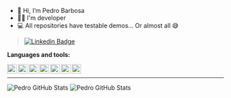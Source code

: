 - 👋 Hi, I’m Pedro Barbosa
- 👨‍💻 I'm developer
- 💻 All repositories have testable demos... Or almost all 😅
> <a href="https://www.linkedin.com/in/pedro-abarbosa/"><img alt="Linkedin Badge" src="https://img.shields.io/badge/-Pedro%20Barbosa-blue?style=for-the-badge&logo=Linkedin&logoColor=white&https://www.linkedin.com/in/pedro-abarbosa"></a> 

**Languages and tools:**

<img align="left" height="22" src="https://raw.githubusercontent.com/pedrobarbosa0/pedrobarbosa0/main/images/javascript.png">
<img align="left" height="22" src="https://raw.githubusercontent.com/pedrobarbosa0/pedrobarbosa0/main/images/typescript.svg">
<img align="left" height="22" src="https://raw.githubusercontent.com/pedrobarbosa0/pedrobarbosa0/main/images/nodejs.png">
<img align="left" height="22" src="https://raw.githubusercontent.com/pedrobarbosa0/pedrobarbosa0/main/images/react.png">
<img align="left" height="22" src="https://raw.githubusercontent.com/pedrobarbosa0/pedrobarbosa0/main/images/nextjs-2.svg">
<img align="left" height="22" src="https://sass-lang.com/assets/img/logos/logo-b6e1ef6e.svg">
<img align="left" height="22" src="https://styled-components.com/icon.png">

<br />

___

![Pedro GitHub Stats](https://github-readme-stats.vercel.app/api?username=pedrobarbosa0&show_icons=true&hide_border=false&&count_private=true&include_all_commits=true&theme=github_dark)
![Pedro GitHub Stats](https://github-readme-stats.vercel.app/api/top-langs/?username=pedrobarbosa0&layout=compact&theme=github_dark)


<!---
pedrobarbosa0/pedrobarbosa0 is a ✨ special ✨ repository because its `README.md` (this file) appears on your GitHub profile.
You can click the Preview link to take a look at your changes.
--->
